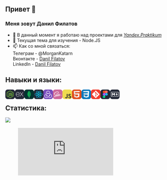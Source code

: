 ## Привет 👋
### Меня зовут **Данил Филатов**


- 🔭 В данный момент я работаю над проектами для [*Yandex.Praktikum*](http://practicum.yandex.ru)
- 🌱 Текущая тема для изучения - Node.JS
- 📫 Как со мной связаться:   
Телеграм - @MorganKatarn  
Вконтакте - [Danil Filatov](https://vk.com/morgankatarn)  
LinkedIn - [Danil Filatov](https://www.linkedin.com/in/morgankatarn/)

## Навыки и языки:

<!-- <img align="left" alt="TypeScript" width="30px" src="https://github.com/tandpfun/skill-icons/blob/main/icons/TypeScript.svg" /> -->

<!-- <img align="left" alt="NextJS" width="30px" src="https://github.com/tandpfun/skill-icons/blob/main/icons/NextJS-Dark.svg" /> -->

<img align="left" alt="NodeJS" width="30px" src="https://github.com/tandpfun/skill-icons/blob/main/icons/NodeJS-Dark.svg" />

<img align="left" alt="ExpressJS" width="30px" src="https://github.com/tandpfun/skill-icons/blob/main/icons/ExpressJS-Dark.svg" />

<img align="left" alt="MongoDB" width="30px" src="https://github.com/tandpfun/skill-icons/blob/main/icons/MongoDB.svg" />

<img align="left" alt="React" width="30px" src="https://github.com/tandpfun/skill-icons/blob/main/icons/React-Dark.svg" />

<img align="left" alt="Redux" width="30px" src="https://github.com/tandpfun/skill-icons/blob/main/icons/Redux.svg" />

<img align="left" alt="SASS" width="30px" src="https://github.com/tandpfun/skill-icons/blob/main/icons/Sass.svg" /> 

<img align="left" alt="JavaScript" width="30px" src="https://github.com/tandpfun/skill-icons/blob/main/icons/JavaScript.svg" />

<img align="left" alt="HTML" width="30px" src="https://github.com/tandpfun/skill-icons/blob/main/icons/HTML.svg" />

<img align="left" alt="CSS" width="30px" src="https://github.com/tandpfun/skill-icons/blob/main/icons/CSS.svg" />

<img align="left" alt="Git" width="30px" src="https://github.com/tandpfun/skill-icons/blob/main/icons/Git.svg" />

<img align="left" alt="Figma" width="30px" src="https://github.com/tandpfun/skill-icons/blob/main/icons/Figma-Dark.svg" />

<img align="left" alt="Md" width="30px" src="https://github.com/tandpfun/skill-icons/blob/main/icons/Markdown-Dark.svg" />

<br />

## Статистика:

<a href="https://wakatime.com"><img src="https://wakatime.com/share/@cf575faa-2a35-4410-b6cb-4170a1f7c692/ed1066f1-7f74-41ec-bfb8-caaff334ea1f.png" /></a>
<figure><embed src="https://wakatime.com/share/@cf575faa-2a35-4410-b6cb-4170a1f7c692/2781da0c-0106-44f3-9a04-cbc1b9b4c30c.svg"></embed></figure>
